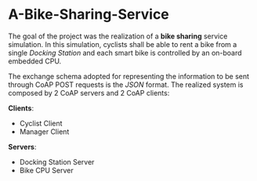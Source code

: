 # A-Bike-Sharing-Service
The goal of the project was the realization of a **bike sharing** service simulation. In this simulation, cyclists shall be able to rent a bike from a single *Docking Station* and each smart bike is controlled by an on-board embedded CPU. 

The exchange schema adopted for representing the information to be sent through CoAP POST requests is the *JSON* format. The realized system is composed by 2 CoAP servers and 2 CoAP clients:

**Clients**:
- Cyclist Client
- Manager Client

**Servers**:
- Docking Station Server
- Bike CPU Server
